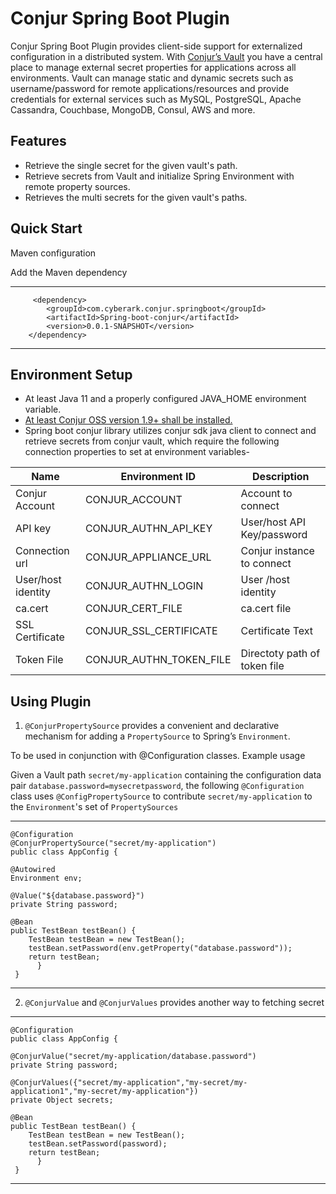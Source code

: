 
# Conjur Spring Boot Plugin

Conjur Spring Boot Plugin provides client-side support for externalized configuration in a distributed system. With [Conjur’s Vault](https://www.conjur.org/) you have a central place to manage external secret properties for applications across all environments. Vault can manage static and dynamic secrets such as username/password for remote applications/resources and provide credentials for external services such as MySQL, PostgreSQL, Apache Cassandra, Couchbase, MongoDB, Consul, AWS and more.


## Features
* Retrieve the single secret for the given vault's path.
* Retrieve secrets from Vault and initialize Spring Environment with remote property sources.
* Retrieves the multi secrets for the given vault's paths.


## Quick Start

Maven configuration

Add the Maven dependency



---
   
         <dependency>
            <groupId>com.cyberark.conjur.springboot</groupId>
            <artifactId>Spring-boot-conjur</artifactId>
            <version>0.0.1-SNAPSHOT</version>
        </dependency>

 ---   

## Environment Setup

* At least Java 11 and a properly configured JAVA_HOME environment variable.
* [At least Conjur OSS version 1.9+ shall be installed.](https://www.conjur.org/get-started/quick-start/oss-environment/)
* Spring boot conjur library utilizes conjur sdk java client to connect and retrieve secrets from conjur vault, which require the following connection properties to set at environment variables-

|            Name   | Environment ID            |   Description                 | 
| ------------------ | ------------------       |   -----------------------     |
| Conjur Account     | CONJUR_ACCOUNT           |   Account to connect          |
| API key            | CONJUR_AUTHN_API_KEY     |   User/host API Key/password  |
| Connection url     | CONJUR_APPLIANCE_URL     |   Conjur instance to connect  |
| User/host identity | CONJUR_AUTHN_LOGIN       |   User /host identity         |
| ca.cert            | CONJUR_CERT_FILE         |   ca.cert file                |              
| SSL Certificate    | CONJUR_SSL_CERTIFICATE   |   Certificate Text            |
| Token File         | CONJUR_AUTHN_TOKEN_FILE  |   Directoty path of token file|

## Using Plugin


1. `@ConjurPropertySource` provides a convenient and declarative mechanism for adding a `PropertySource` to Spring’s `Environment`.

To be used in conjunction with @Configuration classes.
Example usage

Given a Vault path `secret/my-application` containing the configuration data pair `database.password=mysecretpassword`, the following `@Configuration`
class uses `@ConfigPropertySource` to contribute `secret/my-application` to the `Environment`'s set of `PropertySources`


----
    @Configuration
    @ConjurPropertySource("secret/my-application")
    public class AppConfig {

    @Autowired 
    Environment env;

    @Value("${database.password}")
	private String password;

    @Bean
    public TestBean testBean() {
        TestBean testBean = new TestBean();
        testBean.setPassword(env.getProperty("database.password"));
        return testBean;
          }
     }
----

2. `@ConjurValue` and `@ConjurValues` provides another way to fetching secret

----
    @Configuration
    public class AppConfig {

    @ConjurValue("secret/my-application/database.password")
	private String password;

    @ConjurValues({"secret/my-application","my-secret/my-application1","my-secret/my-application"})
    private Object secrets;

    @Bean
    public TestBean testBean() {
        TestBean testBean = new TestBean();
        testBean.setPassword(password);
        return testBean;
          }
     }
----




